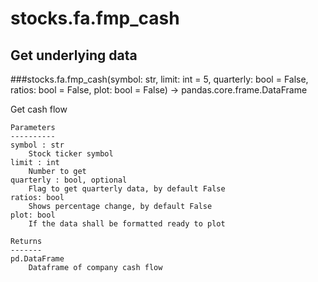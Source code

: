 # stocks.fa.fmp_cash

## Get underlying data 
###stocks.fa.fmp_cash(symbol: str, limit: int = 5, quarterly: bool = False, ratios: bool = False, plot: bool = False) -> pandas.core.frame.DataFrame

Get cash flow

    Parameters
    ----------
    symbol : str
        Stock ticker symbol
    limit : int
        Number to get
    quarterly : bool, optional
        Flag to get quarterly data, by default False
    ratios: bool
        Shows percentage change, by default False
    plot: bool
        If the data shall be formatted ready to plot

    Returns
    -------
    pd.DataFrame
        Dataframe of company cash flow
